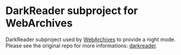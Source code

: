 # DarkReader subproject for WebArchives

DarkReader subproject used by [WebArchives][1] to provide a night mode. Please
see the original repo for more informations: [darkreader][2].

<!-- Links -->

[1]: https://github.com/birros/web-archives
[2]: https://github.com/darkreader/darkreader

